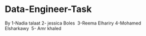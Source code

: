 # Data-Engineer-Task
By 
1-Nadia talaat​
2- jessica Boles ​
3-Reema Elhariry​
4-Mohamed Elsharkawy ​
5- Amr khaled​

